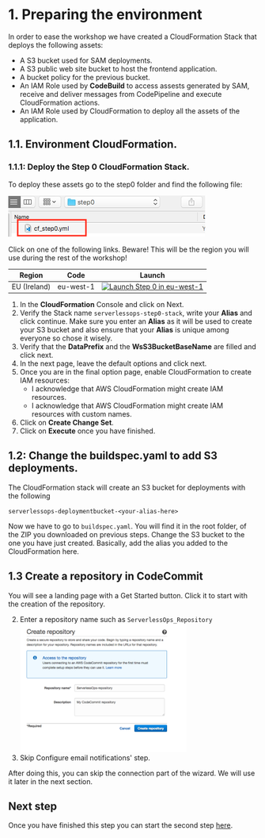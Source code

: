# 1. Preparing the environment

In order to ease the workshop we have created a CloudFormation Stack that deploys the following assets:

- A S3 bucket used for SAM deployments.
- A S3 public web site bucket to host the frontend application.
- A bucket policy for the previous bucket.
- An IAM Role used by **CodeBuild** to access assests generated by SAM, receive and deliver messages from CodePipeline and execute CloudFormation actions.
- An IAM Role used by CloudFormation to deploy all the assets of the application.

## 1.1. Environment CloudFormation.

### 1.1.1: Deploy the Step 0 CloudFormation Stack.

To deploy these assets go to the step0 folder and find the following file:

<img src="../images/0_cloudformation_stack.png" />

Click on one of the following links. Beware! This will be the region you will use during the rest of the workshop!

Region| Code | Launch
------|------|-------
EU (Ireland) | eu-west-1 | [![Launch Step 0 in eu-west-1](http://docs.aws.amazon.com/AWSCloudFormation/latest/UserGuide/images/cloudformation-launch-stack-button.png)](https://console.aws.amazon.com/cloudformation/home?region=eu-west-1#/stacks/new?stackName=serverlessops-step0-stack&templateURL=https://s3-eu-west-1.amazonaws.com/serverlessops-functions-eu-west-1/cfn/cf_step0.yml)


1. In the **CloudFormation** Console and click on Next.
2. Verify the Stack name ```serverlessops-step0-stack```, write your **Alias** and click continue. Make sure you enter an **Alias** as it will be used to create your S3 bucket and also ensure that your **Alias** is unique among everyone so chose it wisely.
3. Verify that the **DataPrefix** and the **WsS3BucketBaseName** are filled and click next. 
4. In the next page, leave the default options and click next.
3. Once you are in the final option page, enable CloudFormation to create IAM resources:
	- I acknowledge that AWS CloudFormation might create IAM resources.
	- I acknowledge that AWS CloudFormation might create IAM resources with custom names.
6. Click on **Create Change Set**.
7. Click on **Execute** once you have finished.


## 1.2: Change the buildspec.yaml to add S3 deployments.

The CloudFormation stack will create an S3 bucket for deployments with the following

```
serverlessops-deploymentbucket-<your-alias-here>
```

Now we have to go to `buildspec.yaml`. You will find it in the root folder, of the ZIP you downloaded on previous steps. Change the S3 bucket to the one you have just created. Basically, add the alias you added to the CloudFormation here.


## 1.3 Create a repository in CodeCommit

You will see a landing page with a Get Started button. Click it to start with the creation of the repository.



2. Enter a repository name such as ```ServerlessOps_Repository```
	<img src="../images/codecommit_create_repository.png" width="70%" />
3. Skip Configure email notifications' step.

After doing this, you can skip the connection part of the wizard. We will use it later in the next section.

## Next step

Once you have finished this step you can start the second step [here](../../documentation/2_develop_with_cloud9).
